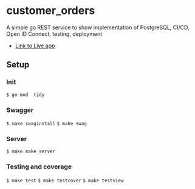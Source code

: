 # customer_orders

A simple go REST service to show implementation of PostgreSQL, CI/CD, Open ID Connect, testing, deployment

- [Link to Live app](https://customer-orders-api.herokuapp.com/swagger/index.html)

## Setup

### Init

`$ go mod  tidy`

### Swagger

`$ make swaginstall`
`$ make swag`

### Server

`$ make make server`

### Testing and coverage

`$ make test`
`$ make testcover`
`$ make testview`


